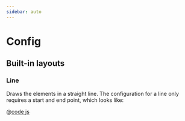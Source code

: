 ```yaml
---
sidebar: auto
---
```


# Config

## Built-in layouts

### Line

<demoComponent />

Draws the elements in a straight line. The configuration for a line only requires a start and end point, which looks like:

@[code js](../../node_modules/vue-ricochet/src/layouts/line.js)
